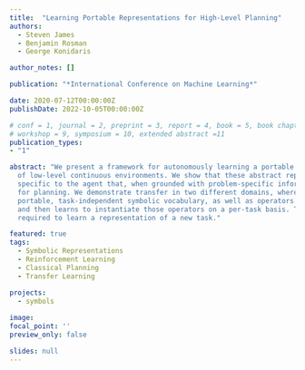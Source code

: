 ```yaml
---
title:  "Learning Portable Representations for High-Level Planning"
authors:
  - Steven James
  - Benjamin Rosman
  - George Konidaris

author_notes: []

publication: "*International Conference on Machine Learning*"

date: 2020-07-12T00:00:00Z
publishDate: 2022-10-05T00:00:00Z

# conf = 1, journal = 2, preprint = 3, report = 4, book = 5, book chapter = 6, thesis = 7, patent = 9
# workshop = 9, symposium = 10, extended abstract =11
publication_types:
- "1"

abstract: "We present a framework for autonomously learning a portable representation that describes a collection
  of low-level continuous environments. We show that these abstract representations can be learned in a task-independent egocentric space
  specific to the agent that, when grounded with problem-specific information, are provably sufficient
  for planning. We demonstrate transfer in two different domains, where an agent learns a
  portable, task-independent symbolic vocabulary, as well as operators expressed in that vocabulary,
  and then learns to instantiate those operators on a per-task basis. This reduces the number of samples
  required to learn a representation of a new task."

featured: true
tags:
  - Symbolic Representations
  - Reinforcement Learning
  - Classical Planning
  - Transfer Learning

projects:
  - symbols
  
image:
focal_point: ''
preview_only: false

slides: null
---
```


